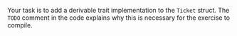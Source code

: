 Your task is to add a derivable trait implementation to the `Ticket` struct. 
The `TODO` comment in the code explains why this is necessary for the exercise to compile.